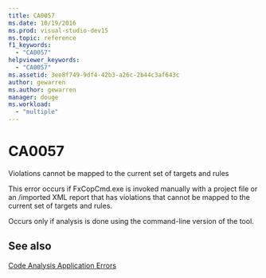 ```yaml
---
title: CA0057
ms.date: 10/19/2016
ms.prod: visual-studio-dev15
ms.topic: reference
f1_keywords:
  - "CA0057"
helpviewer_keywords:
  - "CA0057"
ms.assetid: 3ee8f749-9df4-42b3-a26c-2b44c3af643c
author: gewarren
ms.author: gewarren
manager: douge
ms.workload:
  - "multiple"
---
```

# CA0057
Violations cannot be mapped to the current set of targets and rules

 This error occurs if FxCopCmd.exe is invoked manually with a project file or an /imported XML report that has violations that cannot be mapped to the current set of targets and rules.

 Occurs only if analysis is done using the command-line version of the tool.

## See also
 [Code Analysis Application Errors](../code-quality/code-analysis-application-errors.md)
